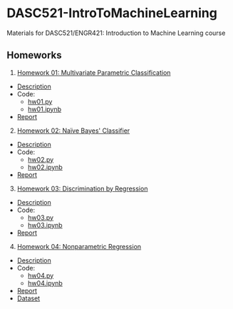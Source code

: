 # DASC521-IntroToMachineLearning
Materials for DASC521/ENGR421: Introduction to Machine Learning course

## Homeworks
1. [Homework 01: Multivariate Parametric Classification](https://github.com/melihcanyardi/DASC521-IntroToMachineLearning/tree/main/hw01)
  - [Description](https://github.com/melihcanyardi/DASC521-IntroToMachineLearning/blob/main/hw01/hw01_description.pdf)
  - Code:
    - [hw01.py](https://github.com/melihcanyardi/DASC521-IntroToMachineLearning/blob/main/hw01/hw1.py)
    - [hw01.ipynb](https://github.com/melihcanyardi/DASC521-IntroToMachineLearning/blob/main/hw01/hw01.ipynb)
  - [Report](https://github.com/melihcanyardi/DASC521-IntroToMachineLearning/blob/main/hw01/hw01.pdf)
2. [Homework 02: Naïve Bayes' Classifier](https://github.com/melihcanyardi/DASC521-IntroToMachineLearning/tree/main/hw02)
  - [Description](https://github.com/melihcanyardi/DASC521-IntroToMachineLearning/blob/main/hw02/hw02_description.pdf)
  - Code:
    - [hw02.py](https://github.com/melihcanyardi/DASC521-IntroToMachineLearning/blob/main/hw02/hw02.py)
    - [hw02.ipynb](https://github.com/melihcanyardi/DASC521-IntroToMachineLearning/blob/main/hw02/hw02.ipynb)
  - [Report](https://github.com/melihcanyardi/DASC521-IntroToMachineLearning/blob/main/hw02/hw02.pdf)
 3. [Homework 03: Discrimination by Regression](https://github.com/melihcanyardi/DASC521-IntroToMachineLearning/tree/main/hw03)
  - [Description](https://github.com/melihcanyardi/DASC521-IntroToMachineLearning/blob/main/hw03/hw03_description.pdf)
  - Code:
    - [hw03.py](https://github.com/melihcanyardi/DASC521-IntroToMachineLearning/blob/main/hw03/hw03.py)
    - [hw03.ipynb](https://github.com/melihcanyardi/DASC521-IntroToMachineLearning/blob/main/hw03/hw03.ipynb)
  - [Report](https://github.com/melihcanyardi/DASC521-IntroToMachineLearning/blob/main/hw03/hw03.pdf)
4. [Homework 04: Nonparametric Regression](https://github.com/melihcanyardi/DASC521-IntroToMachineLearning/tree/main/hw04)
  - [Description](https://github.com/melihcanyardi/DASC521-IntroToMachineLearning/blob/main/hw04/hw04_description.pdf)
  - Code:
    - [hw04.py](https://github.com/melihcanyardi/DASC521-IntroToMachineLearning/blob/main/hw04/hw04.py)
    - [hw04.ipynb](https://github.com/melihcanyardi/DASC521-IntroToMachineLearning/blob/main/hw04/hw04.ipynb)
  - [Report](https://github.com/melihcanyardi/DASC521-IntroToMachineLearning/blob/main/hw04/hw04.pdf)
  - [Dataset](https://github.com/melihcanyardi/DASC521-IntroToMachineLearning/blob/main/hw04/hw04_data_set.csv)
